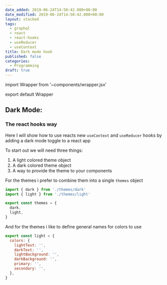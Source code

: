 ```yaml
---
date_added: 2019-06-24T14:50:42.000+00:00
date_modified: 2019-06-24T14:50:42.000+00:00
layout: stacked
tags:
  - graphql
  - react
  - react-hooks
  - useReducer
  - useContext
title: Dark mode hook
published: false
categories:
  - Programming
draft: true
---
```


import Wrapper from '~components/wrapper.jsx'

export default Wrapper

## Dark Mode:

### The react hooks way

Here I will show how to use reacts new `useContext` and `useReducer` hooks by adding a dark mode toggle to a react app

To start out we will need three things:

1. A light colored theme object
2. A dark colored theme object
3. A way to provide the theme to your components

For the themes i prefer to combine them into a single `themes` object

```js filename=themes.js
import { dark } from './themes/dark'
import { light } from './themes/light'

export const themes = {
  dark,
  light,
}
```

And for the themes i like to define general names for colors to use

```js filename=themes/light.js
export const light = {
  colors: {
    lightText: '',
    darkText: '',
    lightBackground: '',
    darkBackground: '',
    primary: '',
    secondary: '',
  },
}
```
